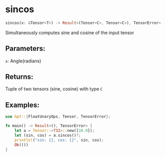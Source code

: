 # sincos
```rust
sincos(x: &Tensor<T>) -> Result<(Tensor<C>, Tensor<C>), TensorError>
```
Simultaneously computes sine and cosine of the input tensor

## Parameters:
`x`: Angle(radians)

## Returns:
Tuple of two tensors (sine, cosine) with type `C`

## Examples:
```rust
use hpt::{FloatUnaryOps, Tensor, TensorError};

fn main() -> Result<(), TensorError> {
    let a = Tensor::<f32>::new([10.0]);
    let (sin, cos) = a.sincos()?;
    println!("sin: {}, cos: {}", sin, cos);
    Ok(())
}
```